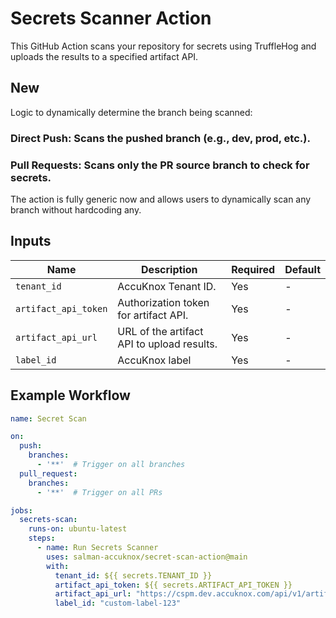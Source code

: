 
# Secrets Scanner Action

This GitHub Action scans your repository for secrets using TruffleHog and uploads the results to a specified artifact API.

## New 
Logic to dynamically determine the branch being scanned:

### Direct Push: Scans the pushed branch (e.g., dev, prod, etc.).
### Pull Requests: Scans only the PR source branch to check for secrets.
The action is fully generic now and allows users to dynamically scan any branch without hardcoding any.

## Inputs

| Name                 | Description                                  | Required | Default  |
|----------------------|----------------------------------------------|----------|----------|
| `tenant_id`          | AccuKnox Tenant ID.                          | Yes      | -        |
| `artifact_api_token` | Authorization token for artifact API.        | Yes      | -        |
| `artifact_api_url`   | URL of the artifact API to upload results.   | Yes      | -        |
| `label_id`           | AccuKnox label                               | Yes      | -        |

## Example Workflow

```yaml
name: Secret Scan

on:
  push:
    branches:
      - '**'  # Trigger on all branches
  pull_request:
    branches:
      - '**'  # Trigger on all PRs

jobs:
  secrets-scan:
    runs-on: ubuntu-latest
    steps:
      - name: Run Secrets Scanner
        uses: salman-accuknox/secret-scan-action@main
        with:
          tenant_id: ${{ secrets.TENANT_ID }}
          artifact_api_token: ${{ secrets.ARTIFACT_API_TOKEN }}
          artifact_api_url: "https://cspm.dev.accuknox.com/api/v1/artifact/"
          label_id: "custom-label-123"

